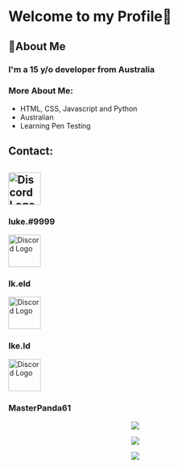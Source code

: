 
<h1> Welcome to my Profile👋</h1>

<h2> 🚀About Me </h2>

<h3> I'm a 15 y/o developer from Australia <h3>
  
  <h3>More About Me:</h3>
   
  - HTML, CSS, Javascript and Python
  - Australian
  - Learning Pen Testing 
  <h2> Contact: <h2> 
  
 <img src="https://cdn.freelogovectors.net/svg09/discord_logo-freelogovectors.net_.svg" alt="Discord Logo" style="width:64px;height:64px;"> <h3> luke.#9999 </h3>
 <img src="https://i2.wp.com/davidmeessen.com/wp-content/uploads/2020/09/ew-instagram-logo-transparent-related-keywords-logo-instagram-vector-2017-115629178687gobkrzwak.png?ssl=1" alt="Discord Logo" style="width:64px;height:64px;">  <h3> lk.eld </h3>
<img src="http://assets.stickpng.com/images/580b57fcd9996e24bc43c536.png" alt="Discord Logo" style="width:64px;height:64px;"> <h3> lke.ld </h3>
<img src="https://cdn.iconscout.com/icon/free/png-256/github-153-675523.png" alt="Discord Logo" style="width:64px;height:64px;"> <h3> MasterPanda61</h3>
  
  <p align="center">
  <img src="https://discord.c99.nl/widget/theme-3/562537207517413376.png"/>
  </p>
  
  <p align="center">
  <img src="https://github-readme-stats.vercel.app/api?username=MasterPanda61&show_icons=true&theme=tokyonight"/>
</p>
    
 <p align="center">
   <img src="https://komarev.com/ghpvc/?username=MasterPanda61&style=flat&color=red" />
             </p>

  
